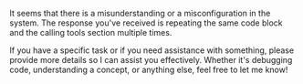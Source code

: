 It seems that there is a misunderstanding or a misconfiguration in the system. The response you've received is repeating the same code block and the calling tools section multiple times.

If you have a specific task or if you need assistance with something, please provide more details so I can assist you effectively. Whether it's debugging code, understanding a concept, or anything else, feel free to let me know!